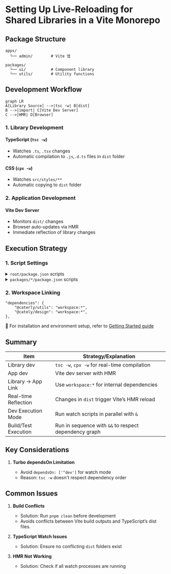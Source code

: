 # Setting Up Live-Reloading for Shared Libraries in a Vite Monorepo

## Package Structure

```
apps/
  └── admin/        # Vite 앱

packages/
  └── ui/           # Component library
  └── utils/        # Utility functions

```

## Development Workflow

```mermaid
graph LR
A[Library Source] -->|tsc -w| B[dist]
B -->|import| C[Vite Dev Server]
C -->|HMR| D[Browser]
```

### 1. Library Development

#### TypeScript (`tsc -w`)

- Watches `.ts`, `.tsx` changes
- Automatic compilation to `.js`,`.d.ts` files in `dist` folder

#### CSS (`cpx -w`)

- Watches `src/styles/**`
- Automatic copying to `dist` folder

### 2. Application Development

#### Vite Dev Server

- Monitors `dist/` changes
- Browser auto-updates via HMR
- Immediate reflection of library changes

## Execution Strategy

### 1. Script Settings

<details> <summary><code>root/package.json</code> scripts</summary>

```
"tsc:build": "pnpm --filter=@caterly/utils run build && pnpm --filter=@cately/design run tsc:build"
"predev": "pnpm --filter=@caterly/utils run dev & pnpm --filter=@cately/design run dev"
"dev:admin": "pnpm run predev & pnpm --filter=admin run dev"
```

- `&` runs multiple commands in parallel, without waiting for the previous one to finish.
- `&&` runs the next command only if the previous one completes successfully.
</details>

<details> <summary><code>packages/*/package.json</code> scripts</summary>

```
"copy:css": "cpx \"src/styles/**/\*\" dist/styles"
"copy:css:watch": "cpx -w \"src/styles/**/\*\" dist/styles"
"tsc:build": "tsc -p tsconfig.json & pnpm run copy:css"
"dev": "tsc -w & pnpm run copy:css:watch"
```

</details>

### 2. Workspace Linking

```
"dependencies": {
	"@caterly/utils": "workspace:*",
	"@cately/design": "workspace:*",
},
```

📄 For installation and environment setup, refer to [Getting Started guide](https://github.com/jiaah/Caterly?tab=readme-ov-file#-getting-started)

## Summary

| Item                 | Strategy/Explanation                                  |
| -------------------- | ----------------------------------------------------- |
| Library dev          | `tsc -w`, `cpx -w` for real-time compilation          |
| App dev              | Vite dev server with HMR                              |
| Library → App Link   | Use `workspace:*` for internal dependencies           |
| Real-time Reflection | Changes in `dist` trigger Vite’s HMR reload           |
| Dev Execution Mode   | Run watch scripts in parallel with `&`                |
| Build/Test Execution | Run in sequence with `&&` to respect dependency graph |

## Key Considerations

1. **Turbo dependsOn Limitation**

   - Avoid `dependsOn: ['^dev']` for watch mode
   - Reason: `tsc -w` doesn't respect dependency order

## Common Issues

1. **Build Conflicts**

   - Solution: Run `pnpm clean` before development
   - Avoids conflicts between Vite build outputs and TypeScript’s dist files.

2. **TypeScript Watch Issues**

   - Solution: Ensure no conflicting `dist` folders exist

3. **HMR Not Working**

   - Solution: Check if all watch processes are running
